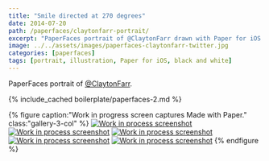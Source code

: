```yaml
---
title: "Smile directed at 270 degrees"
date: 2014-07-20
path: /paperfaces/claytonfarr-portrait/
excerpt: "PaperFaces portrait of @ClaytonFarr drawn with Paper for iOS on an iPad."
image: ../../assets/images/paperfaces-claytonfarr-twitter.jpg
categories: [paperfaces]
tags: [portrait, illustration, Paper for iOS, black and white]
---
```


PaperFaces portrait of [@ClaytonFarr](https://twitter.com/claytonfarr).

{% include_cached boilerplate/paperfaces-2.md %}

{% figure caption:"Work in progress screen captures Made with Paper." class:"gallery-3-col" %}
[![Work in process screenshot](../../assets/images/paperfaces-claytonfarr-process-1-600.jpg)](../../assets/images/paperfaces-claytonfarr-process-1-lg.jpg) [![Work in process screenshot](../../assets/images/paperfaces-claytonfarr-process-2-600.jpg)](../../assets/images/paperfaces-claytonfarr-process-2-lg.jpg) [![Work in process screenshot](../../assets/images/paperfaces-claytonfarr-process-3-600.jpg)](../../assets/images/paperfaces-claytonfarr-process-3-lg.jpg) [![Work in process screenshot](../../assets/images/paperfaces-claytonfarr-process-4-600.jpg)](../../assets/images/paperfaces-claytonfarr-process-4-lg.jpg) [![Work in process screenshot](../../assets/images/paperfaces-claytonfarr-process-5-600.jpg)](../../assets/images/paperfaces-claytonfarr-process-5-lg.jpg)
{% endfigure %}
